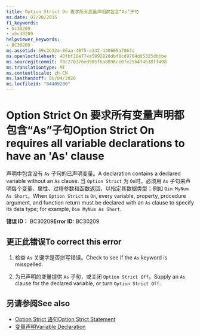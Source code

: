 ```yaml
---
title: Option Strict On 要求所有变量声明都包含“As”子句
ms.date: 07/20/2015
f1_keywords:
- bc30209
- vbc30209
helpviewer_keywords:
- BC30209
ms.assetid: 69c2e32a-86aa-4075-a142-440605a7063a
ms.openlocfilehash: 40fbf28a774a5992828dbf8cd9704dd5325dbbbe
ms.sourcegitcommit: f8c270376ed905f6a8896ce0fe25b4f4b38ff498
ms.translationtype: MT
ms.contentlocale: zh-CN
ms.lasthandoff: 06/04/2020
ms.locfileid: "84409200"
---
```

# <a name="option-strict-on-requires-all-variable-declarations-to-have-an-as-clause"></a><span data-ttu-id="707f0-102">Option Strict On 要求所有变量声明都包含“As”子句</span><span class="sxs-lookup"><span data-stu-id="707f0-102">Option Strict On requires all variable declarations to have an 'As' clause</span></span>
<span data-ttu-id="707f0-103">声明中包含没有 `As` 子句的已声明变量。</span><span class="sxs-lookup"><span data-stu-id="707f0-103">A declaration contains a declared variable without an `As` clause.</span></span> <span data-ttu-id="707f0-104">当 `Option Strict` 为 `On`时，必须用 `As` 子句来声明每个变量、属性、过程参数和函数返回，以指定其数据类型；例如 `Dim MyNum As Short`。</span><span class="sxs-lookup"><span data-stu-id="707f0-104">When `Option Strict` is `On`, every variable, property, procedure argument, and function return must be declared with an `As` clause to specify its data type; for example, `Dim MyNum As Short`.</span></span>  
  
 <span data-ttu-id="707f0-105">**错误 ID：** BC30209</span><span class="sxs-lookup"><span data-stu-id="707f0-105">**Error ID:** BC30209</span></span>  
  
## <a name="to-correct-this-error"></a><span data-ttu-id="707f0-106">更正此错误</span><span class="sxs-lookup"><span data-stu-id="707f0-106">To correct this error</span></span>  
  
1. <span data-ttu-id="707f0-107">检查 `As` 关键字是否拼写错误。</span><span class="sxs-lookup"><span data-stu-id="707f0-107">Check to see if the `As` keyword is misspelled.</span></span>  
  
2. <span data-ttu-id="707f0-108">为已声明的变量提供 `As` 子句，或关闭 `Option Strict Off`。</span><span class="sxs-lookup"><span data-stu-id="707f0-108">Supply an `As` clause for the declared variable, or turn `Option Strict Off`.</span></span>  
  
## <a name="see-also"></a><span data-ttu-id="707f0-109">另请参阅</span><span class="sxs-lookup"><span data-stu-id="707f0-109">See also</span></span>

- [<span data-ttu-id="707f0-110">Option Strict 语句</span><span class="sxs-lookup"><span data-stu-id="707f0-110">Option Strict Statement</span></span>](../language-reference/statements/option-strict-statement.md)
- [<span data-ttu-id="707f0-111">变量声明</span><span class="sxs-lookup"><span data-stu-id="707f0-111">Variable Declaration</span></span>](../programming-guide/language-features/variables/variable-declaration.md)
